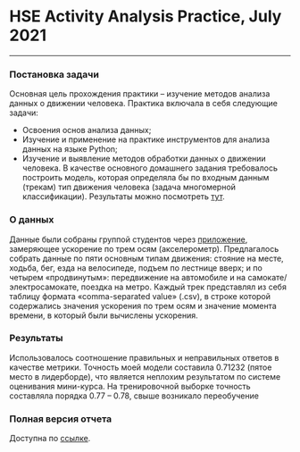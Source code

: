 # HSE Activity Analysis Practice, July 2021
***
### Постановка задачи ###
Основная цель прохождения практики – изучение методов анализа данных о движении человека. Практика включала в себя следующие задачи:
* Освоения основ анализа данных;
* Изучение и применение на практике инструментов для анализа данных на языке Python;
* Изучение и выявление методов обработки данных о движении человека.
В качестве основного домашнего задания требовалось построить модель, которая определяла бы по входным данным (трекам) тип движения человека (задача многомерной классификации).
Результаты можно посмотреть [тут](https://www.kaggle.com/c/activity-analysis/overview).

### О данных ###
Данные были собраны группой студентов через [приложение](https://play.google.com/store/apps/details?id=com.chrystianvieyra.physicstoolboxsuite&hl=ru&gl=US), замеряющее ускорение по трем осям (акселерометр). Предлагалось собрать данные по пяти основным
типам движения: стояние на месте, ходьба, бег, езда на велосипеде, подъем по лестнице вверх; и по четырем «продвинутым»: передвижение на автомобиле и на самокате/электросамокате, поездка на метро.
Каждый трек представлял из себя таблицу формата «comma-separated value» (.csv), в строке которой содержались значения ускорения по трем осям и значение момента времени, в который были вычислены ускорения.

### Результаты ###
Использовалось соотношение правильных и неправильных ответов в качестве метрики. Точность моей модели составила 0.71232 (пятое место в лидерборде), что является неплохим результатом по системе оценивания мини-курса. На тренировочной выборке точность составляла порядка 0.77 – 0.78, свыше возникало переобучение

### Полная версия отчета ###
Доступна по [ссылке](https://drive.google.com/file/d/1ZX9x-T6a54QvOFRZzMsPrhr1yLHZQbUm/view?usp=sharing).
